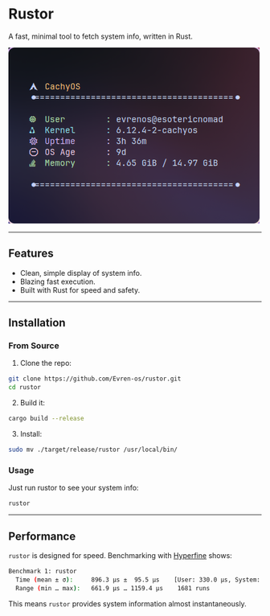 # Rustor

A fast, minimal tool to fetch system info, written in Rust.

<img src="./assets/preview.png" alt="Alt text" width="500" height="350">

---

## Features

- Clean, simple display of system info.
- Blazing fast execution.
- Built with Rust for speed and safety.

---

## Installation

### From Source

1. Clone the repo:

```bash
git clone https://github.com/Evren-os/rustor.git
cd rustor
```

2. Build it:

```bash
cargo build --release
```

3. Install:

```bash
sudo mv ./target/release/rustor /usr/local/bin/
```

### Usage

Just run rustor to see your system info:

```bash
rustor
```

---

## Performance

`rustor` is designed for speed. Benchmarking with [Hyperfine](https://github.com/sharkdp/hyperfine) shows:

```sh
Benchmark 1: rustor
  Time (mean ± σ):     896.3 µs ±  95.5 µs    [User: 330.0 µs, System: 698.2 µs]
  Range (min … max):   661.9 µs … 1159.4 µs    1681 runs
```

This means `rustor` provides system information almost instantaneously.
